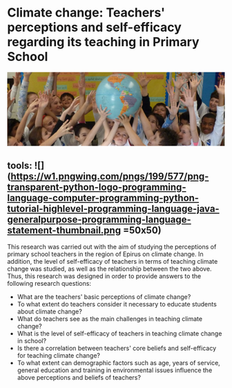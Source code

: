 # Climate change: Teachers' perceptions and self-efficacy regarding its teaching in Primary School
![](pic_23001.jpg)
## tools: ![](https://w1.pngwing.com/pngs/199/577/png-transparent-python-logo-programming-language-computer-programming-python-tutorial-highlevel-programming-language-java-generalpurpose-programming-language-statement-thumbnail.png =50x50)
This research was carried out with the aim of studying the perceptions of primary school teachers in the region of Epirus on climate change. In addition, the level of self-efficacy of teachers in terms of teaching climate change was studied, as well as the relationship between the two above.
Thus, this research was designed in order to provide answers to the following research questions:
* What are the teachers' basic perceptions of climate change?
* To what extent do teachers consider it necessary to educate students about climate change?
* What do teachers see as the main challenges in teaching climate change?
* What is the level of self-efficacy of teachers in teaching climate change in school?
* Is there a correlation between teachers' core beliefs and self-efficacy for teaching climate change?
* To what extent can demographic factors such as age, years of service, general education and training in environmental issues influence the above perceptions and beliefs of teachers?
